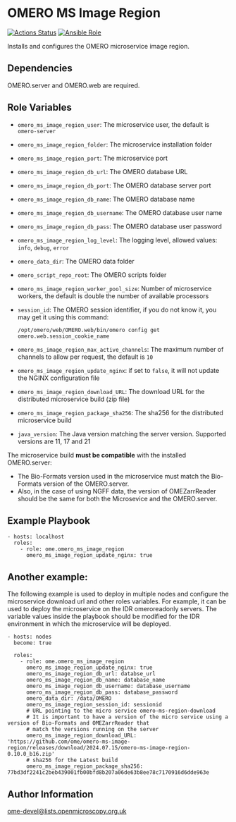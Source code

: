 OMERO MS Image Region
=====================

[![Actions Status](https://github.com/ome/ansible-role-omero-ms-image-region/workflows/Molecule/badge.svg)](https://github.com/ome/ansible-role-omero-ms-image-region/actions)
[![Ansible Role](https://img.shields.io/badge/ansible--galaxy-omero_ms_image_region-blue.svg)](https://galaxy.ansible.com/ui/standalone/roles/ome/omero_ms_image_region/)

Installs and configures the OMERO microservice image region.

Dependencies
------------

OMERO.server and OMERO.web are required.


Role Variables
--------------

- `omero_ms_image_region_user`: The microservice user, the default is `omero-server`
- `omero_ms_image_region_folder`: The microservice installation folder
- `omero_ms_image_region_port`: The microservice port 
- `omero_ms_image_region_db_url`: The OMERO database URL
- `omero_ms_image_region_db_port`:  The OMERO database server port
- `omero_ms_image_region_db_name`: The OMERO database name
- `omero_ms_image_region_db_username`: The OMERO database user name
- `omero_ms_image_region_db_pass`: The OMERO database user password
- `omero_ms_image_region_log_level`: The logging level, allowed values: ``info``, ``debug``,  ``error``
- `omero_data_dir`: The OMERO data folder
- `omero_script_repo_root`: The OMERO scripts folder
- `omero_ms_image_region_worker_pool_size`: Number of microservice workers, the default is double the number of available processors
- `session_id`: The OMERO session identifier, if you do not know it, you may get it using this command:

      /opt/omero/web/OMERO.web/bin/omero config get omero.web.session_cookie_name

- `omero_ms_image_region_max_active_channels`: The maximum number of channels to allow per request, the default is `10`
- `omero_ms_image_region_update_nginx`: if set to `false`, it will not update the NGINX configuration file
- `omero_ms_image_region_download_URL`: The download URL for the distributed microservice build (zip file)
- `omero_ms_image_region_package_sha256`: The sha256 for the distributed microservice build
- `java_version`: The Java version matching the server version. Supported versions are 11, 17 and 21

The microservice build **must be compatible** with the installed OMERO.server:
- The Bio-Formats version used in the microservice must match the Bio-Formats version of the OMERO.server.
- Also, in the case of using NGFF data, the version of OMEZarrReader should be the same for both the Microsevice and the OMERO.server.

Example Playbook
----------------

    - hosts: localhost
      roles:
        - role: ome.omero_ms_image_region
          omero_ms_image_region_update_nginx: true

Another example:
----------------
The following example is used to deploy in multiple nodes and configure the microservice download url and other roles variables. 
For example, it can be used to deploy the microservice on the IDR omeroreadonly servers. The variable values inside the playbook should be modified for the IDR environment in which the microservice will be deployed.

    - hosts: nodes
      become: true
    
      roles:
        - role: ome.omero_ms_image_region
          omero_ms_image_region_update_nginx: true
          omero_ms_image_region_db_url: databse_url
          omero_ms_image_region_db_name: database_name
          omero_ms_image_region_db_username: database_username
          omero_ms_image_region_db_pass: database_password
          omero_data_dir: /data/OMERO
          omero_ms_image_region_session_id: sessionid
          # URL pointing to the micro service omero-ms-region-download
          # It is important to have a version of the micro service using a version of Bio-Formats and OMEZarrReader that
          # match the versions running on the server
          omero_ms_image_region_download_URL: 'https://github.com/ome/omero-ms-image-region/releases/download/2024.07.15/omero-ms-image-region-0.10.0_b16.zip' 
          # sha256 for the Latest build
          omero_ms_image_region_package_sha256: 77bd3df2241c2beb439001fb00bfd8b207a06de63b8ee78c7170916d6dde963e


Author Information
------------------

ome-devel@lists.openmicroscopy.org.uk
